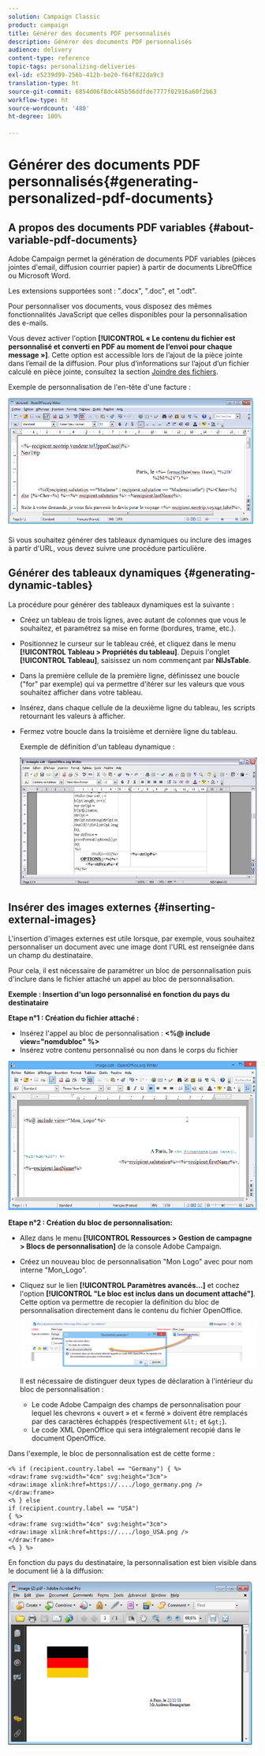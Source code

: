 ```yaml
---
solution: Campaign Classic
product: campaign
title: Générer des documents PDF personnalisés
description: Générer des documents PDF personnalisés
audience: delivery
content-type: reference
topic-tags: personalizing-deliveries
exl-id: e5239d99-256b-412b-be20-f64f822da9c3
translation-type: ht
source-git-commit: 6854d06f8dc445b56ddfde7777f02916a60f2b63
workflow-type: ht
source-wordcount: '480'
ht-degree: 100%

---
```


# Générer des documents PDF personnalisés{#generating-personalized-pdf-documents}

## A propos des documents PDF variables {#about-variable-pdf-documents}

Adobe Campaign permet la génération de documents PDF variables (pièces jointes d&#39;email, diffusion courrier papier) à partir de documents LibreOffice ou Microsoft Word.

Les extensions supportées sont : &quot;.docx&quot;, &quot;.doc&quot;, et &quot;.odt&quot;.

Pour personnaliser vos documents, vous disposez des mêmes fonctionnalités JavaScript que celles disponibles pour la personnalisation des e-mails.

Vous devez activer l&#39;option **[!UICONTROL « Le contenu du fichier est personnalisé et converti en PDF au moment de l’envoi pour chaque message »]**. Cette option est accessible lors de l’ajout de la pièce jointe dans l’email de la diffusion. Pour plus d’informations sur l’ajout d’un fichier calculé en pièce jointe, consultez la section [Joindre des fichiers](../../delivery/using/attaching-files.md).

Exemple de personnalisation de l&#39;en-tête d&#39;une facture :

![](assets/s_ncs_pdf_simple.png)

Si vous souhaitez générer des tableaux dynamiques ou inclure des images à partir d&#39;URL, vous devez suivre une procédure particulière.

## Générer des tableaux dynamiques {#generating-dynamic-tables}

La procédure pour générer des tableaux dynamiques est la suivante :

* Créez un tableau de trois lignes, avec autant de colonnes que vous le souhaitez, et paramétrez sa mise en forme (bordures, trame, etc.).
* Positionnez le curseur sur le tableau créé, et cliquez dans le menu **[!UICONTROL Tableau > Propriétés du tableau]**. Depuis l&#39;onglet **[!UICONTROL Tableau]**, saisissez un nom commençant par **NlJsTable**.
* Dans la première cellule de la première ligne, définissez une boucle (&quot;for&quot; par exemple) qui va permettre d&#39;itérer sur les valeurs que vous souhaitez afficher dans votre tableau.
* Insérez, dans chaque cellule de la deuxième ligne du tableau, les scripts retournant les valeurs à afficher.
* Fermez votre boucle dans la troisième et dernière ligne du tableau.

   Exemple de définition d&#39;un tableau dynamique :

   ![](assets/s_ncs_pdf_table.png)

## Insérer des images externes {#inserting-external-images}

L&#39;insertion d&#39;images externes est utile lorsque, par exemple, vous souhaitez personnaliser un document avec une image dont l&#39;URL est renseignée dans un champ du destinataire.

Pour cela, il est nécessaire de paramétrer un bloc de personnalisation puis d&#39;inclure dans le fichier attaché un appel au bloc de personnalisation.

**Exemple : Insertion d&#39;un logo personnalisé en fonction du pays du destinataire**

**Etape n°1 : Création du fichier attaché :**

* Insérez l&#39;appel au bloc de personnalisation : **&lt;%@ include view=&quot;nomdubloc&quot; %>**
* Insérez votre contenu personnalisé ou non dans le corps du fichier

![](assets/s_ncs_open_office_blocdeperso.png)

**Etape n°2 : Création du bloc de personnalisation:**

* Allez dans le menu **[!UICONTROL Ressources > Gestion de campagne > Blocs de personnalisation]** de la console Adobe Campaign.
* Créez un nouveau bloc de personnalisation &quot;Mon Logo&quot; avec pour nom interne &quot;Mon_Logo&quot;.
* Cliquez sur le lien **[!UICONTROL Paramètres avancés...]** et cochez l&#39;option **[!UICONTROL &quot;Le bloc est inclus dans un document attaché&quot;]**. Cette option va permettre de recopier la définition du bloc de personnalisation directement dans le contenu du fichier OpenOffice.

   ![](assets/s_ncs_pdf_bloc_option.png)

   Il est nécessaire de distinguer deux types de déclaration à l&#39;intérieur du bloc de personnalisation :

   * Le code Adobe Campaign des champs de personnalisation pour lequel les chevrons « ouvert » et « fermé » doivent être remplacés par des caractères échappés (respectivement `&lt;` et `&gt;`).
   * Le code XML OpenOffice qui sera intégralement recopié dans le document OpenOffice.

Dans l&#39;exemple, le bloc de personnalisation est de cette forme :

```
<% if (recipient.country.label == "Germany") { %>
<draw:frame svg:width="4cm" svg:height="3cm">
<draw:image xlink:href=https://..../logo_germany.png />
</draw:frame>
<% } else
if (recipient.country.label == "USA")
{ %>
<draw:frame svg:width="4cm" svg:height="3cm">
<draw:image xlink:href=https://..../logo_USA.png />
</draw:frame>
<% } %>
```

En fonction du pays du destinataire, la personnalisation est bien visible dans le document lié à la diffusion:

![](assets/s_ncs_pdf_result.png)
